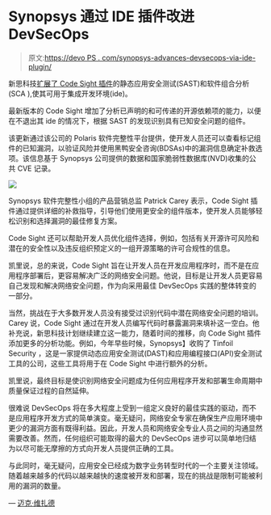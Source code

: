 # Synopsys 通过 IDE 插件改进 DevSecOps

> 原文:[https://devo PS . com/synopsys-advances-devsecops-via-ide-plugin/](https://devops.com/synopsys-advances-devsecops-via-ide-plugin/)

新思科技[扩展了 Code Sight 插件](https://news.synopsys.com/2020-02-12-Synopsys-Announces-First-Application-Security-Testing-Solution-to-Analyze-Both-Open-Source-and-Proprietary-Code-on-the-Developers-Desktop)的静态应用安全测试(SAST)和软件组合分析(SCA ),使其可用于集成开发环境(ide)。

最新版本的 Code Sight 增加了分析已声明的和可传递的开源依赖项的能力，以便在不退出其 ide 的情况下，根据 SAST 的发现识别具有已知安全问题的组件。

该更新通过该公司的 Polaris 软件完整性平台提供，使开发人员还可以查看标记组件的已知漏洞，以验证风险并使用黑鸭安全咨询(BDSAs)中的漏洞信息确定补救选项。该信息基于 Synopsys 公司提供的数据和国家脆弱性数据库(NVD)收集的公共 CVE 记录。

![](../Images/2e20d94d5dce499b97b292dc2b52e352.png)

Synopsys 软件完整性小组的产品营销总监 Patrick Carey 表示，Code Sight 插件通过提供详细的补救指导，引导他们使用更安全的组件版本，使开发人员能够轻松识别和选择漏洞的最佳修复方案。

Code Sight 还可以帮助开发人员优化组件选择，例如，包括有关开源许可风险和潜在的安全性以及违反组织预定义的一组开源策略的许可合规性的信息。

凯里说，总的来说，Code Sight 旨在让开发人员在开发应用程序时，而不是在应用程序部署后，更容易解决广泛的网络安全问题。他说，目标是让开发人员更容易自己发现和解决网络安全问题，作为向采用最佳 DevSecOps 实践的整体转变的一部分。

当然，挑战在于大多数开发人员没有接受过识别代码中潜在网络安全问题的培训。Carey 说，Code Sight 通过在开发人员编写代码时暴露漏洞来填补这一空白。他补充说，新思科技计划继续建立这一能力，随着时间的推移，向 Code Sight 插件添加更多的分析功能。例如，今年早些时候，Synopsys】收购了 Tinfoil Security ，这是一家提供动态应用安全测试(DAST)和应用编程接口(API)安全测试工具的公司，这些工具将用于在 Code Sight 中进行额外的分析。

凯里说，最终目标是使识别网络安全问题成为任何应用程序开发和部署生命周期中质量保证过程的自然延伸。

很难说 DevSecOps 将在多大程度上受到一组定义良好的最佳实践的驱动，而不是应用程序开发方式的简单演变。毫无疑问，网络安全专家在确保生产应用环境中更少的漏洞方面有既得利益。因此，开发人员和网络安全专业人员之间的沟通显然需要改善。然而，任何组织可能取得的最大的 DevSecOps 进步可以简单地归结为以尽可能无摩擦的方式向开发人员提供正确的工具。

与此同时，毫无疑问，应用安全已经成为数字业务转型时代的一个主要关注领域。随着越来越多的代码以越来越快的速度被开发和部署，现在的挑战是限制可能被利用的漏洞的数量。

— [迈克·维扎德](https://devops.com/author/mike-vizard/)